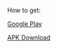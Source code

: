 How to get:

[Google Play](https://play.google.com/store/apps/details?id=rocket.service.super)

[APK Download](https://github.com/rocketapp666/rocketapp666.github.io/releases/download/v2.0/rocket-v2.0-release.apk)
